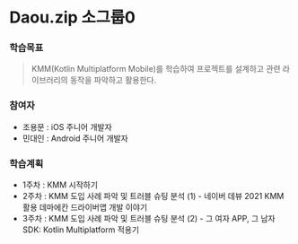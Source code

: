# Daou.zip 소그룹0

### 학습목표
> KMM(Kotlin Multiplatform Mobile)를 학습하여 프로젝트를 설계하고 관련 라이브러리의 동작을 파악하고 활용한다.

### 참여자
- 조용문 : iOS 주니어 개발자
- 민대인 : Android 주니어 개발자

### 학습계획
- 1주차 : KMM 시작하기
- 2주차 : KMM 도입 사례 파악 및 트러블 슈팅 분석 (1) - 네이버 데뷰 2021 KMM 활용 데마에칸 드라이버앱 개발 이야기
- 3주차 : KMM 도입 사례 파악 및 트러블 슈팅 분석 (2) - 그 여자 APP, 그 남자 SDK: Kotlin Multiplatform 적용기
